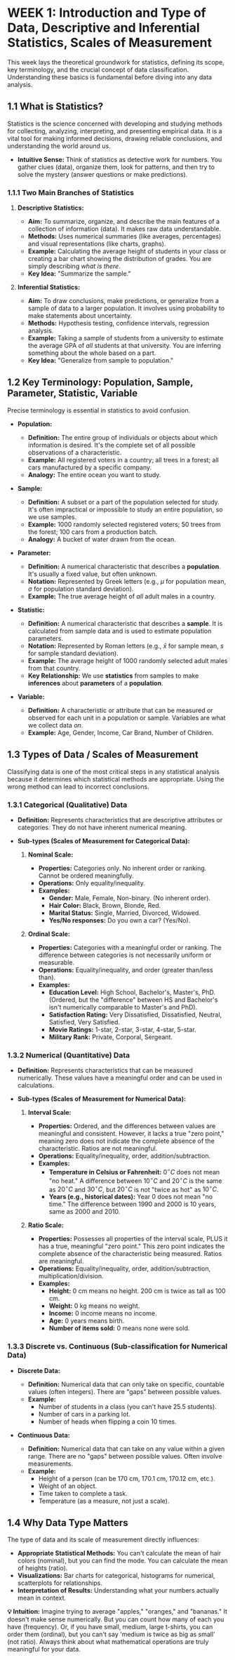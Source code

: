 # WEEK 1: Introduction and Type of Data, Descriptive and Inferential Statistics, Scales of Measurement

This week lays the theoretical groundwork for statistics, defining its scope, key terminology, and the crucial concept of data classification. Understanding these basics is fundamental before diving into any data analysis.

## 1.1 What is Statistics?

Statistics is the science concerned with developing and studying methods for collecting, analyzing, interpreting, and presenting empirical data. It is a vital tool for making informed decisions, drawing reliable conclusions, and understanding the world around us.

*   **Intuitive Sense:** Think of statistics as detective work for numbers. You gather clues (data), organize them, look for patterns, and then try to solve the mystery (answer questions or make predictions).

### 1.1.1 Two Main Branches of Statistics

1.  **Descriptive Statistics:**
    *   **Aim:** To summarize, organize, and describe the main features of a collection of information (data). It makes raw data understandable.
    *   **Methods:** Uses numerical summaries (like averages, percentages) and visual representations (like charts, graphs).
    *   **Example:** Calculating the average height of students in your class or creating a bar chart showing the distribution of grades. You are simply describing *what is there*.
    *   **Key Idea:** "Summarize the sample."

2.  **Inferential Statistics:**
    *   **Aim:** To draw conclusions, make predictions, or generalize from a sample of data to a larger population. It involves using probability to make statements about uncertainty.
    *   **Methods:** Hypothesis testing, confidence intervals, regression analysis.
    *   **Example:** Taking a sample of students from a university to estimate the average GPA of *all* students at that university. You are inferring something about the whole based on a part.
    *   **Key Idea:** "Generalize from sample to population."

## 1.2 Key Terminology: Population, Sample, Parameter, Statistic, Variable

Precise terminology is essential in statistics to avoid confusion.

*   **Population:**
    *   **Definition:** The entire group of individuals or objects about which information is desired. It's the complete set of all possible observations of a characteristic.
    *   **Example:** All registered voters in a country; all trees in a forest; all cars manufactured by a specific company.
    *   **Analogy:** The entire ocean you want to study.

*   **Sample:**
    *   **Definition:** A subset or a part of the population selected for study. It's often impractical or impossible to study an entire population, so we use samples.
    *   **Example:** 1000 randomly selected registered voters; 50 trees from the forest; 100 cars from a production batch.
    *   **Analogy:** A bucket of water drawn from the ocean.

*   **Parameter:**
    *   **Definition:** A numerical characteristic that describes a **population**. It's usually a fixed value, but often unknown.
    *   **Notation:** Represented by Greek letters (e.g., $\mu$ for population mean, $\sigma$ for population standard deviation).
    *   **Example:** The true average height of *all* adult males in a country.

*   **Statistic:**
    *   **Definition:** A numerical characteristic that describes a **sample**. It is calculated from sample data and is used to estimate population parameters.
    *   **Notation:** Represented by Roman letters (e.g., $\bar{x}$ for sample mean, $s$ for sample standard deviation).
    *   **Example:** The average height of 1000 randomly selected adult males from that country.
    *   **Key Relationship:** We use **statistics** from samples to make **inferences** about **parameters** of a **population**.

*   **Variable:**
    *   **Definition:** A characteristic or attribute that can be measured or observed for each unit in a population or sample. Variables are what we collect data *on*.
    *   **Example:** Age, Gender, Income, Car Brand, Number of Children.

## 1.3 Types of Data / Scales of Measurement

Classifying data is one of the most critical steps in any statistical analysis because it determines which statistical methods are appropriate. Using the wrong method can lead to incorrect conclusions.

### 1.3.1 Categorical (Qualitative) Data

*   **Definition:** Represents characteristics that are descriptive attributes or categories. They do not have inherent numerical meaning.
*   **Sub-types (Scales of Measurement for Categorical Data):**

    1.  **Nominal Scale:**
        *   **Properties:** Categories only. No inherent order or ranking. Cannot be ordered meaningfully.
        *   **Operations:** Only equality/inequality.
        *   **Examples:**
            *   **Gender:** Male, Female, Non-binary. (No inherent order).
            *   **Hair Color:** Black, Brown, Blonde, Red.
            *   **Marital Status:** Single, Married, Divorced, Widowed.
            *   **Yes/No responses:** Do you own a car? (Yes/No).

    2.  **Ordinal Scale:**
        *   **Properties:** Categories with a meaningful order or ranking. The difference between categories is not necessarily uniform or measurable.
        *   **Operations:** Equality/inequality, and order (greater than/less than).
        *   **Examples:**
            *   **Education Level:** High School, Bachelor's, Master's, PhD. (Ordered, but the "difference" between HS and Bachelor's isn't numerically comparable to Master's and PhD).
            *   **Satisfaction Rating:** Very Dissatisfied, Dissatisfied, Neutral, Satisfied, Very Satisfied.
            *   **Movie Ratings:** 1-star, 2-star, 3-star, 4-star, 5-star.
            *   **Military Rank:** Private, Corporal, Sergeant.

### 1.3.2 Numerical (Quantitative) Data

*   **Definition:** Represents characteristics that can be measured numerically. These values have a meaningful order and can be used in calculations.
*   **Sub-types (Scales of Measurement for Numerical Data):**

    1.  **Interval Scale:**
        *   **Properties:** Ordered, and the differences between values are meaningful and consistent. However, it lacks a true "zero point," meaning zero does not indicate the complete absence of the characteristic. Ratios are not meaningful.
        *   **Operations:** Equality/inequality, order, addition/subtraction.
        *   **Examples:**
            *   **Temperature in Celsius or Fahrenheit:** $0^\circ C$ does not mean "no heat." A difference between $10^\circ C$ and $20^\circ C$ is the same as $20^\circ C$ and $30^\circ C$, but $20^\circ C$ is not "twice as hot" as $10^\circ C$.
            *   **Years (e.g., historical dates):** Year 0 does not mean "no time." The difference between 1990 and 2000 is 10 years, same as 2000 and 2010.

    2.  **Ratio Scale:**
        *   **Properties:** Possesses all properties of the interval scale, PLUS it has a true, meaningful "zero point." This zero point indicates the complete absence of the characteristic being measured. Ratios are meaningful.
        *   **Operations:** Equality/inequality, order, addition/subtraction, multiplication/division.
        *   **Examples:**
            *   **Height:** 0 cm means no height. 200 cm is twice as tall as 100 cm.
            *   **Weight:** 0 kg means no weight.
            *   **Income:** 0 income means no income.
            *   **Age:** 0 years means birth.
            *   **Number of items sold:** 0 means none were sold.

### 1.3.3 Discrete vs. Continuous (Sub-classification for Numerical Data)

*   **Discrete Data:**
    *   **Definition:** Numerical data that can only take on specific, countable values (often integers). There are "gaps" between possible values.
    *   **Example:**
        *   Number of students in a class (you can't have 25.5 students).
        *   Number of cars in a parking lot.
        *   Number of heads when flipping a coin 10 times.

*   **Continuous Data:**
    *   **Definition:** Numerical data that can take on any value within a given range. There are no "gaps" between possible values. Often involve measurements.
    *   **Example:**
        *   Height of a person (can be 170 cm, 170.1 cm, 170.12 cm, etc.).
        *   Weight of an object.
        *   Time taken to complete a task.
        *   Temperature (as a measure, not just a scale).

## 1.4 Why Data Type Matters

The type of data and its scale of measurement directly influences:
*   **Appropriate Statistical Methods:** You can't calculate the mean of hair colors (nominal), but you can find the mode. You can calculate the mean of heights (ratio).
*   **Visualizations:** Bar charts for categorical, histograms for numerical, scatterplots for relationships.
*   **Interpretation of Results:** Understanding what your numbers actually mean in context.

**💡 Intuition:** Imagine trying to average "apples," "oranges," and "bananas." It doesn't make sense numerically. But you can count how many of each you have (frequency). Or, if you have small, medium, large t-shirts, you can order them (ordinal), but you can't say 'medium is twice as big as small' (not ratio). Always think about what mathematical operations are truly meaningful for your data.